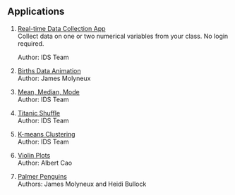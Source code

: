 ## **Applications**

1. [Real-time Data Collection App](https://collection.idsucla.org/ )  
    Collect data on one or two numerical variables from your class. No login required.

    Author: IDS Team



2. [Births Data Animation](https://labs.idsucla.org/extras/animations/gotdata/gotdata.html)  
    Author: James Molyneux



3. [Mean, Median, Mode](https://www.idsucla.org/wp-content/uploads/mean.html)  
    Author: IDS Team



4. [Titanic Shuffle](https://idsucla.shinyapps.io/titanic/)  
    Author: IDS Team



5. [K-means Clustering](https://curriculum.idsucla.org/apps/kmeans.html)  
    Author: IDS Team



6. [Violin Plots](https://idsucla.shinyapps.io/shinyapp_atus/)  
    Author: Albert Cao



7. [Palmer Penguins](https://idsucla.shinyapps.io/PalmerPenguin/)  
    Authors: James Molyneux and Heidi Bullock

    

<style>
.md-nav--primary .md-nav__link[for=__toc] ~ .md-nav {
    display: none !important;
  }
.md-sidebar {
    display: none !important;
}
</style>
